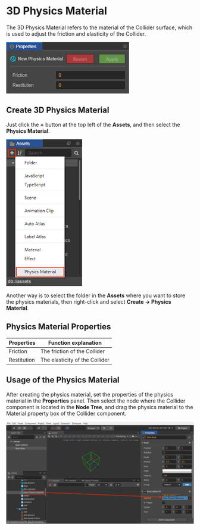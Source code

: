 # 3D Physics Material

The 3D Physics Material refers to the material of the Collider surface, which is used to adjust the friction and elasticity of the Collider.

![](image/material-prop.png)

## Create 3D Physics Material

Just click the **+** button at the top left of the **Assets**, and then select the **Physics Material**.

![](image/create-material.png)

Another way is to select the folder in the **Assets** where you want to store the physics materials, then right-click and select **Create -> Physics Material**.

## Physics Material Properties

| Properties  | Function explanation           |
| ----------- | ----------                     |
| Friction    | The friction of the Collider   |
| Restitution | The elasticity of the Collider |

## Usage of the Physics Material

After creating the physics material, set the properties of the physics material in the **Properties** panel. Then select the node where the Collider component is located in the **Node Tree**, and drag the physics material to the Material property box of the Collider component.

![](image/set-material.png)
